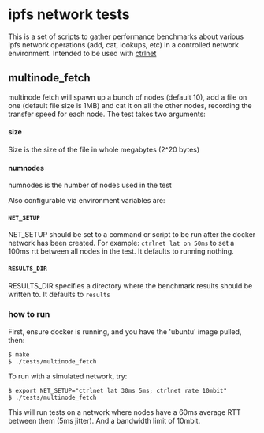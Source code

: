 # ipfs network tests
This is a set of scripts to gather performance benchmarks about
various ipfs network operations (add, cat, lookups, etc) in a controlled
network environment. Intended to be used with [ctrlnet](github.com/whyrusleeping/testnet-utils)

## multinode_fetch
multinode fetch will spawn up a bunch of nodes (default 10), add a file on one
(default file size is 1MB) and cat it on all the other nodes, recording the
transfer speed for each node. The test takes two arguments:

#### size
Size is the size of the file in whole megabytes (2^20 bytes)

#### numnodes
numnodes is the number of nodes used in the test

Also configurable via environment variables are:

#### `NET_SETUP`
NET_SETUP should be set to a command or script to be run after the docker
network has been created. For example: `ctrlnet lat on 50ms` to set a 100ms
rtt between all nodes in the test. It defaults to running nothing.

#### `RESULTS_DIR`
RESULTS_DIR specifies a directory where the benchmark results should be written
to. It defaults to `results`

### how to run
First, ensure docker is running, and you have the 'ubuntu' image pulled, then:
```
$ make
$ ./tests/multinode_fetch
```

To run with a simulated network, try:
```
$ export NET_SETUP="ctrlnet lat 30ms 5ms; ctrlnet rate 10mbit"
$ ./tests/multinode_fetch
```

This will run tests on a network where nodes have a 60ms average RTT between
them (5ms jitter). And a bandwidth limit of 10mbit.


